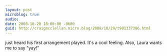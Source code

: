 ```yaml
---
layout: post
microblog: true
audio: 
date: 2008-10-28 18:00:00 -0600
guid: http://craigmcclellan.micro.blog/2008/10/29/t981337386.html
---
```

just heard his first arrangement played. It's a cool feeling. Also, Laura wants me to say "yay!"
